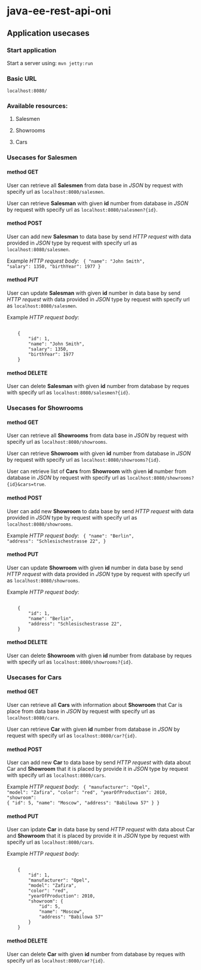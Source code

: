# java-ee-rest-api-oni

## Application usecases

### Start application

Start a server using: ``mvn jetty:run``

### Basic URL

``localhost:8080/``

### Available resources:

<ol>
  <li><p>Salesmen</p></li>
  <li><p>Showrooms</p></li>
  <li><p>Cars</p></li>
</ol>

### Usecases for Salesmen

#### method GET

User can retrieve all <b>Salesmen</b> from data base in *JSON* by request with specify url as ``localhost:8080/salesmen``.

User can retrieve <b>Salesman</b> with given <b>id</b> number from database in *JSON* by request with specify url as ``localhost:8080/salesmen?{id}``.

#### method POST

User can add new <b>Salesman</b> to data base by send *HTTP request* with data provided in *JSON* type by request with specify url as ``localhost:8080/salesmen``.

Example *HTTP request body*:
<code>
      {
        "name": "John Smith",
        "salary": 1350,
        "birthYear": 1977
    }
</code>

#### method PUT

User can update <b>Salesman</b> with given <b>id</b> number in data base by send *HTTP request* with data provided in *JSON* type by request with specify url as ``localhost:8080/salesmen``.

Example *HTTP request body*:

<code>
    {
        "id": 1,
        "name": "John Smith",
        "salary": 1350,
        "birthYear": 1977
    }
</code>

#### method DELETE

User can delete <b>Salesman</b> with given <b>id</b> number from database by reques with specify url as ``localhost:8080/salesmen?{id}``.

### Usecases for Showrooms

#### method GET

User can retrieve all <b>Showrooms</b> from data base in *JSON* by request with specify url as ``localhost:8080/showrooms``.

User can retrieve <b>Showroom</b> with given <b>id</b> number from database in *JSON* by request with specify url as ``localhost:8080/showrooms?{id}``.

User can retrieve list of <b>Cars</b> from <b>Showroom</b> with given <b>id</b> number from database in *JSON* by request with specify url as ``localhost:8080/showrooms?{id}&cars=true``.

#### method POST

User can add new <b>Showroom</b> to data base by send *HTTP request* with data provided in *JSON* type by request with specify url as ``localhost:8080/showrooms``.

Example *HTTP request body*:
<code>
    {
        "name": "Berlin",
        "address": "Schlesischestrasse 22",
    }
</code>

#### method PUT

User can update <b>Showroom</b> with given <b>id</b> number in data base by send *HTTP request* with data provided in *JSON* type by request with specify url as ``localhost:8080/showrooms``.

Example *HTTP request body*:

<code>
    {
        "id": 1,
        "name": "Berlin",
        "address": "Schlesischestrasse 22",
    }
</code>

#### method DELETE

User can delete <b>Showroom</b> with given <b>id</b> number from database by reques with specify url as ``localhost:8080/showrooms?{id}``.

### Usecases for Cars

#### method GET

User can retrieve all <b>Cars</b> with information about <b>Showroom</b> that Car is place from data base in *JSON* by request with specify url as ``localhost:8080/cars``.

User can retrieve <b>Car</b> with given <b>id</b> number from database in *JSON* by request with specify url as ``localhost:8080/car?{id}``.

#### method POST

User can add new <b>Car</b> to data base by send *HTTP request* with data about Car and <b>Showroom</b> that it is placed by provide it in *JSON* type by request with specify url as ``localhost:8080/cars``.

Example *HTTP request body*:
<code>
    {
        "manufacturer": "Opel",
        "model": "Zafira",
        "color": "red",
        "yearOfProduction": 2010,
        "showroom": {
            "id": 5,
            "name": "Moscow",
            "address": "Babilowa 57"
        }
    }
</code>

#### method PUT

User can ipdate <b>Car</b> in data base by send *HTTP request* with data about Car and <b>Showroom</b> that it is placed by provide it in *JSON* type by request with specify url as ``localhost:8080/cars``.

Example *HTTP request body*:

<code>
    {
        "id": 1,
        "manufacturer": "Opel",
        "model": "Zafira",
        "color": "red",
        "yearOfProduction": 2010,
        "showroom": {
            "id": 5,
            "name": "Moscow",
            "address": "Babilowa 57"
        }
    }
</code>

#### method DELETE

User can delete <b>Car</b> with given <b>id</b> number from database by reques with specify url as ``localhost:8080/car?{id}``.
